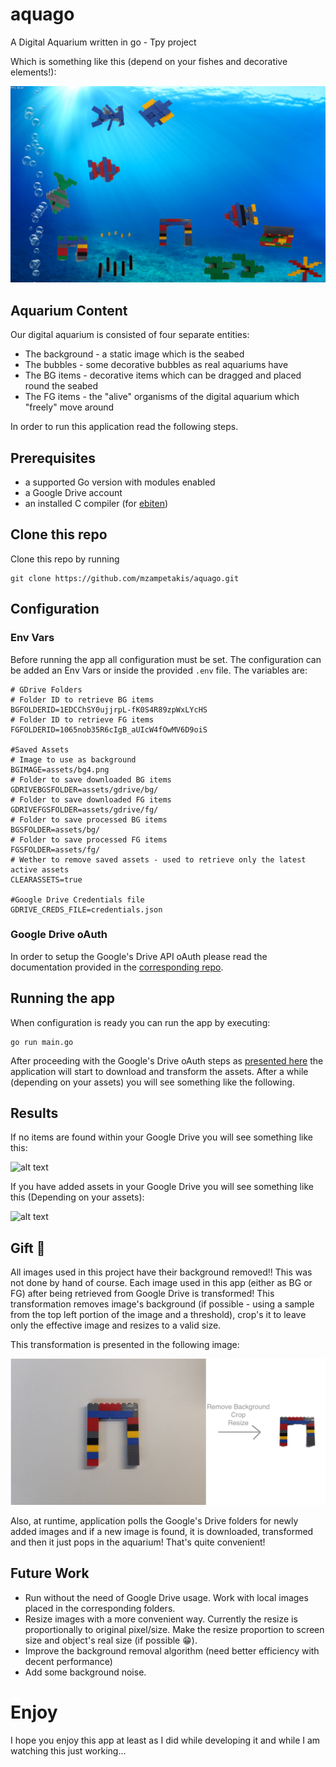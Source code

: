 # aquago
A Digital Aquarium written in go - Tpy project

Which is something like this (depend on your fishes and decorative elements!):

![alt text](doc/aquago.png "aquago")

## Aquarium Content
Our digital aquarium is consisted of four separate entities:

* The background - a static image which is the seabed
* The bubbles - some decorative bubbles as real aquariums have
* The BG items - decorative items which can be dragged and placed round the seabed
* The FG items - the "alive" organisms of the digital aquarium which "freely" move around

In order to run this application read the following steps.

## Prerequisites
* a supported Go version with modules enabled
* a Google Drive account
* an installed C compiler (for [ebiten](https://ebiten.org/documents/install.html))

## Clone this repo
Clone this repo by running

```console
git clone https://github.com/mzampetakis/aquago.git
```

## Configuration

### Env Vars
Before running the app all configuration must be set. The configuration can be added an Env Vars or inside the provided `.env` file. The variables are:

```
# GDrive Folders
# Folder ID to retrieve BG items
BGFOLDERID=1EDCChSY0ujjrpL-fK0S4R89zpWxLYcHS
# Folder ID to retrieve FG items
FGFOLDERID=1065nob35R6cIgB_aUIcW4fOwMV6D9oiS

#Saved Assets
# Image to use as background
BGIMAGE=assets/bg4.png
# Folder to save downloaded BG items
GDRIVEBGSFOLDER=assets/gdrive/bg/
# Folder to save downloaded FG items
GDRIVEFGSFOLDER=assets/gdrive/fg/
# Folder to save processed BG items
BGSFOLDER=assets/bg/
# Folder to save processed FG items
FGSFOLDER=assets/fg/
# Wether to remove saved assets - used to retrieve only the latest active assets
CLEARASSETS=true

#Google Drive Credentials file
GDRIVE_CREDS_FILE=credentials.json
```

### Google Drive oAuth
In order to setup the Google's Drive API oAuth please read the documentation provided in the [corresponding repo](https://github.com/mzampetakis/gogle-drive).

## Running the app
When configuration is ready you can run the app by executing:

```console
go run main.go
```

After proceeding with the Google's Drive oAuth steps as [presented here](https://github.com/mzampetakis/gogle-drive) the application will start to download and transform the assets. After a while (depending on your assets) you will see something like the following.

## Results
If no items are found within your Google Drive you will see something like this:

![alt text](doc/bubbles.gif "Empty Aquarium")

If you have added assets in your Google Drive you will see something like this (Depending on your assets): 

![alt text](doc/aquago.gif "Full Aquarium")


## Gift 🎁
All images used in this project have their background removed!!
This was not done by hand of course. Each image used in this app (either as BG or FG) after being retrieved from Google Drive is transformed! This transformation removes image's background (if possible - using a sample from the top left portion of the image and a threshold), crop's it to leave only the effective image and resizes to a valid size.

This transformation is presented in the following image:

![alt text](doc/imgtransform.png "Image Transformation")

Also, at runtime, application polls the Google's Drive folders for newly added images and if a new image is found, it is downloaded, transformed and then it just pops in the aquarium! That's quite convenient!

## Future Work
* Run without the need of Google Drive usage. Work with local images placed in the corresponding folders.
* Resize images with a more convenient way. Currently the resize is proportionally to original pixel/size. Make the resize proportion to screen size and object's real size (if possible 😁).
* Improve the background removal algorithm (need better efficiency with decent performance)
* Add some background noise.

# Enjoy
I hope you enjoy this app at least as I did while developing it and while I am watching this just working...
